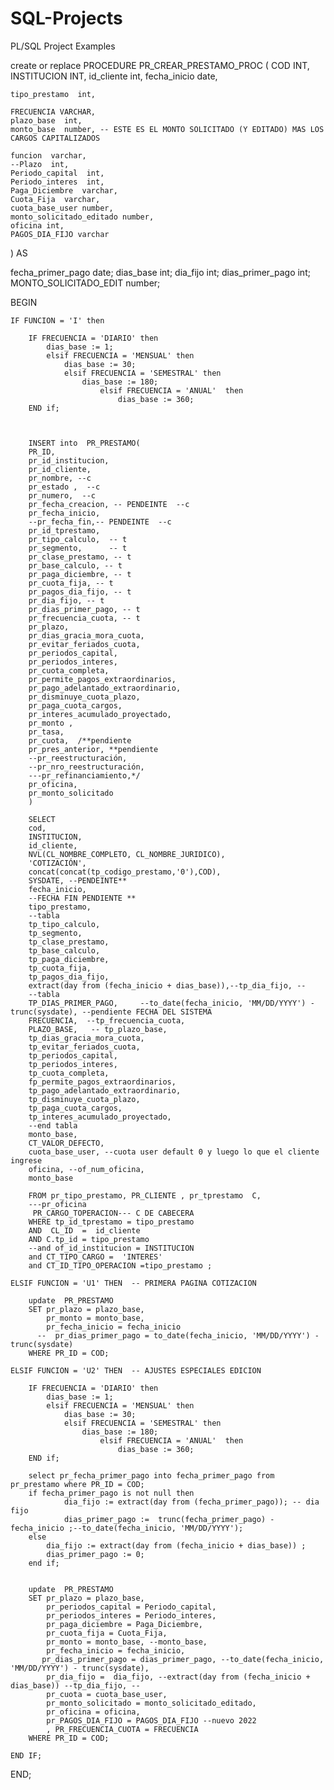 # SQL-Projects
PL/SQL Project Examples

create or replace PROCEDURE PR_CREAR_PRESTAMO_PROC 
(
    COD  INT,
    INSTITUCION  INT,
    id_cliente  int,
    fecha_inicio  date,

    tipo_prestamo  int,

    FRECUENCIA VARCHAR,
    plazo_base  int,
    monto_base  number, -- ESTE ES EL MONTO SOLICITADO (Y EDITADO) MAS LOS CARGOS CAPITALIZADOS

    funcion  varchar,
    --Plazo  int,
    Periodo_capital  int,
    Periodo_interes  int,
    Paga_Diciembre  varchar,  
    Cuota_Fija  varchar,
    cuota_base_user number,
    monto_solicitado_editado number,
    oficina int,
    PAGOS_DIA_FIJO varchar
    
)
AS

fecha_primer_pago date;
dias_base int;
dia_fijo int;
dias_primer_pago int;
MONTO_SOLICITADO_EDIT number;

BEGIN

    IF FUNCION = 'I' then

        IF FRECUENCIA = 'DIARIO' then 
            dias_base := 1;
            elsif FRECUENCIA = 'MENSUAL' then 
                dias_base := 30;
                elsif FRECUENCIA = 'SEMESTRAL' then 
                    dias_base := 180;
                        elsif FRECUENCIA = 'ANUAL'  then
                            dias_base := 360;
        END if;



        INSERT into  PR_PRESTAMO(
        PR_ID, 
        pr_id_institucion,
        pr_id_cliente,
        pr_nombre, --c
        pr_estado ,  --c
        pr_numero,  --c
        pr_fecha_creacion, -- PENDEINTE  --c
        pr_fecha_inicio,  
        --pr_fecha_fin,-- PENDEINTE  --c
        pr_id_tprestamo,     
        pr_tipo_calculo,  -- t
        pr_segmento,      -- t
        pr_clase_prestamo, -- t
        pr_base_calculo, -- t
        pr_paga_diciembre, -- t
        pr_cuota_fija, -- t
        pr_pagos_dia_fijo, -- t
        pr_dia_fijo, -- t
        pr_dias_primer_pago, -- t
        pr_frecuencia_cuota, -- t
        pr_plazo,     
        pr_dias_gracia_mora_cuota,
        pr_evitar_feriados_cuota,
        pr_periodos_capital,
        pr_periodos_interes,
        pr_cuota_completa,
        pr_permite_pagos_extraordinarios,
        pr_pago_adelantado_extraordinario,
        pr_disminuye_cuota_plazo,
        pr_paga_cuota_cargos,
        pr_interes_acumulado_proyectado,
        pr_monto ,
        pr_tasa,   
        pr_cuota,  /**pendiente
        pr_pres_anterior, **pendiente
        --pr_reestructuración,
        --pr_nro_reestructuración,
        ---pr_refinanciamiento,*/
        pr_oficina,
        pr_monto_solicitado
        )

        SELECT  
        cod,
        INSTITUCION,
        id_cliente,
        NVL(CL_NOMBRE_COMPLETO, CL_NOMBRE_JURIDICO),
        'COTIZACIÓN',
        concat(concat(tp_codigo_prestamo,'0'),COD),
        SYSDATE, --PENDEINTE**
        fecha_inicio,
        --FECHA FIN PENDIENTE **
        tipo_prestamo,
        --tabla
        tp_tipo_calculo,
        tp_segmento, 
        tp_clase_prestamo,
        tp_base_calculo, 
        tp_paga_diciembre, 
        tp_cuota_fija, 
        tp_pagos_dia_fijo,
        extract(day from (fecha_inicio + dias_base)),--tp_dia_fijo, --
        --tabla
        TP_DIAS_PRIMER_PAGO,     --to_date(fecha_inicio, 'MM/DD/YYYY') - trunc(sysdate), --pendiente FECHA DEL SISTEMA
        FRECUENCIA,  --tp_frecuencia_cuota, 
        PLAZO_BASE,   -- tp_plazo_base, 
        tp_dias_gracia_mora_cuota, 
        tp_evitar_feriados_cuota, 
        tp_periodos_capital, 
        tp_periodos_interes,
        tp_cuota_completa, 
        fp_permite_pagos_extraordinarios, 
        tp_pago_adelantado_extraordinario,
        tp_disminuye_cuota_plazo,
        tp_paga_cuota_cargos,
        tp_interes_acumulado_proyectado,
        --end tabla
        monto_base,
        CT_VALOR_DEFECTO,
        cuota_base_user, --cuota user default 0 y luego lo que el cliente ingrese
        oficina, --of_num_oficina,
        monto_base

        FROM pr_tipo_prestamo, PR_CLIENTE , pr_tprestamo  C, 
        ---pr_oficina 
         PR_CARGO_TOPERACION--- C DE CABECERA
        WHERE tp_id_tprestamo = tipo_prestamo
        AND  CL_ID  =  id_cliente
        AND C.tp_id = tipo_prestamo
        --and of_id_institucion = INSTITUCION
        and CT_TIPO_CARGO =  'INTERES'
        and CT_ID_TIPO_OPERACION =tipo_prestamo ;

    ELSIF FUNCION = 'U1' THEN  -- PRIMERA PAGINA COTIZACION
    
        update  PR_PRESTAMO
        SET pr_plazo = plazo_base,
            pr_monto = monto_base, 
            pr_fecha_inicio = fecha_inicio
          --  pr_dias_primer_pago = to_date(fecha_inicio, 'MM/DD/YYYY') - trunc(sysdate)
        WHERE PR_ID = COD; 

    ELSIF FUNCION = 'U2' THEN  -- AJUSTES ESPECIALES EDICION
         
        IF FRECUENCIA = 'DIARIO' then 
            dias_base := 1;
            elsif FRECUENCIA = 'MENSUAL' then 
                dias_base := 30;
                elsif FRECUENCIA = 'SEMESTRAL' then 
                    dias_base := 180;
                        elsif FRECUENCIA = 'ANUAL'  then
                            dias_base := 360;
        END if;

        select pr_fecha_primer_pago into fecha_primer_pago from pr_prestamo where PR_ID = COD;
        if fecha_primer_pago is not null then
                dia_fijo := extract(day from (fecha_primer_pago)); -- dia fijo
                dias_primer_pago :=  trunc(fecha_primer_pago) - fecha_inicio ;--to_date(fecha_inicio, 'MM/DD/YYYY');
        else 
            dia_fijo := extract(day from (fecha_inicio + dias_base)) ;
            dias_primer_pago := 0;
        end if;
        
    
        update  PR_PRESTAMO
        SET pr_plazo = plazo_base,
            pr_periodos_capital = Periodo_capital,
            pr_periodos_interes = Periodo_interes,
            pr_paga_diciembre = Paga_Diciembre,
            pr_cuota_fija = Cuota_Fija,
            pr_monto = monto_base, --monto_base, 
            pr_fecha_inicio = fecha_inicio,
           pr_dias_primer_pago = dias_primer_pago, --to_date(fecha_inicio, 'MM/DD/YYYY') - trunc(sysdate),
            pr_dia_fijo =  dia_fijo, --extract(day from (fecha_inicio + dias_base)) --tp_dia_fijo, --
            pr_cuota = cuota_base_user,
            pr_monto_solicitado = monto_solicitado_editado,
            pr_oficina = oficina,
            pr_PAGOS_DIA_FIJO = PAGOS_DIA_FIJO --nuevo 2022
            , PR_FRECUENCIA_CUOTA = FRECUENCIA
        WHERE PR_ID = COD; 

    END IF;
  
END;
